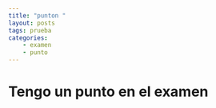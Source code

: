 ```yaml
---
title: "punton "
layout: posts
tags: prueba
categories: 
    - examen
    - punto
---
```



# Tengo un punto en el examen